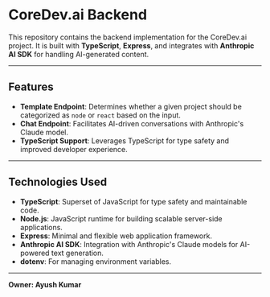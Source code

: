 # **CoreDev.ai Backend**

This repository contains the backend implementation for the CoreDev.ai project. It is built with **TypeScript**, **Express**, and integrates with **Anthropic AI SDK** for handling AI-generated content.

---

## **Features**

- **Template Endpoint**: Determines whether a given project should be categorized as `node` or `react` based on the input.
- **Chat Endpoint**: Facilitates AI-driven conversations with Anthropic's Claude model.
- **TypeScript Support**: Leverages TypeScript for type safety and improved developer experience.

---

## **Technologies Used**

- **TypeScript**: Superset of JavaScript for type safety and maintainable code.
- **Node.js**: JavaScript runtime for building scalable server-side applications.
- **Express**: Minimal and flexible web application framework.
- **Anthropic AI SDK**: Integration with Anthropic's Claude models for AI-powered text generation.
- **dotenv**: For managing environment variables.

---

<B>Owner: Ayush Kumar</B>